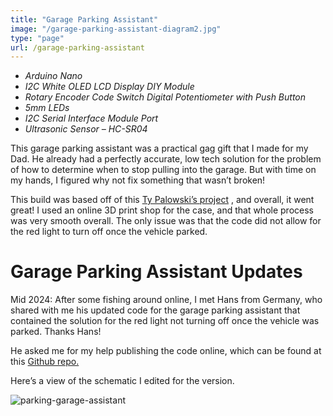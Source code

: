 ```yaml
---
title: "Garage Parking Assistant"
image: "/garage-parking-assistant-diagram2.jpg"
type: "page"
url: /garage-parking-assistant
---
```


- *Arduino Nano*
- *I2C White OLED LCD Display DIY Module*
- *Rotary Encoder Code Switch Digital Potentiometer with Push Button*
- *5mm LEDs*
- *I2C Serial Interface Module Port* 
- *Ultrasonic Sensor – HC-SR04*

This garage parking assistant was a practical gag gift that I made for my Dad. He already had a perfectly accurate, low tech solution for the problem of how to determine when to stop pulling into the garage. But with time on my hands, I figured why not fix something that wasn’t broken! 

This build was based off of this [Ty Palowski’s project](https://youtu.be/SErJLMjRhfM?si=S0KTcvvUxWy0wvGp "link to Ty Palowski’s project") , and overall, it went great! I used an online 3D print shop for the case, and that whole process was very smooth overall. The only issue was that the code did not allow for the red light to turn off once the vehicle parked.

# Garage Parking Assistant Updates

Mid 2024: After some fishing around online, I met Hans from Germany, who shared with me his updated code for the garage parking assistant that contained the solution for the red light not turning off once the vehicle was parked. Thanks Hans!

He asked me for my help publishing the code online, which can be found at this [Github repo.](https://github.com/yelof3/ParkingGarageAssistant "garage-parking-assistant")


Here’s a view of the schematic I edited for the version. 

![parking-garage-assistant](/garage-parking-assistant-diagram2.jpg)